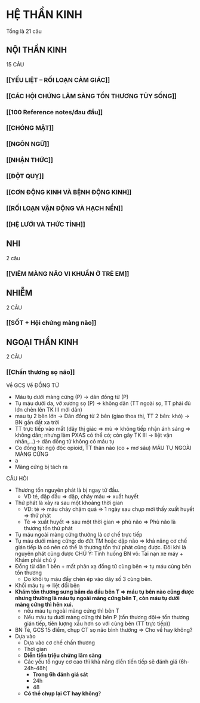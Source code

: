 # HỆ THẦN KINH
Tổng là 21 câu
## NỘI THẦN KINH
15 CÂU
### [[YẾU LIỆT – RỐI LOẠN CẢM GIÁC]]
### [[CÁC HỘI CHỨNG LÂM SÀNG TỔN THƯƠNG TỦY SỐNG]]
### [[100 Reference notes/đau đầu]]
### [[CHÓNG MẶT]]
### [[NGÔN NGỮ]]
### [[NHẬN THỨC]]
### [[ĐỘT QUỴ]]
### [[CƠN ĐỘNG KINH VÀ BỆNH ĐỘNG KINH]]
### [[RỐI LOẠN VẬN ĐỘNG VÀ HẠCH NỀN]]
### [[HỆ LƯỚI VÀ THỨC TỈNH]]


## NHI
2 câu
### [[VIÊM MÀNG NÃO VI KHUẨN Ở TRẺ EM]]

## NHIỄM
2 CÂU
### [[SỐT + Hội chứng màng não]]

## NGOẠI THẦN KINH
2 CÂU
### [[Chấn thương sọ não]]
Về GCS
Về ĐỒNG TỬ
- Máu tụ dưới màng cứng (P) -> dãn đồng tử (P)
- Tụ máu dưới da, vỡ xương sọ (P) -> không dãn (TT ngoài sọ, TT phải đủ lớn chèn lên TK III mới dãn)
- mau tụ 2 bên lớn -> Dãn đồng tử 2 bên (giao thoa thị, TT 2 bên: khó) -> BN gần đất xa trời
- TT trực tiếp vào mắt (dây thị giác => mù => không tiếp nhận ánh sáng => không dãn; nhưng làm PXAS có thể có; còn gây TK III -> liệt vận nhãn,…)-> dãn đồng tử không có máu tụ
- Co đồng tử: ngộ độc opioid, TT thân não (co + mơ sâu)
MÁU TỤ NGOÀI MÀNG CỨNG
- a
- Màng cứng bị tách ra 





CÂU HỎI
- Thương tổn nguyên phát là bị ngay từ đầu.  
	- VD té, đập đầu => dập, chảy máu => xuất huyết
- Thứ phát là xảy ra sau một khoảng thời gian  
	- VD: té => máu chảy chậm quá => 1 ngày sau chụp mới thấy xuất huyết => thứ phát  
	- Té => xuất huyết => sau một thời gian => phù não => Phù não là thương tổn thứ phát
- Tụ máu ngoài màng cứng thường là cơ chế trực tiếp
- Tụ máu dưới màng cứng: do đứt TM hoặc dập não => khả năng cơ chế gián tiếp là có nên có thể là thương tổn thứ phát cũng được. Đôi khi là nguyên phát cũng được
CHÚ Ý:
Tình huống BN vô: Tai nạn xe máy + Khám phải chú ý
- Đồng từ dãn 1 bên + mất phản xạ đồng tử cùng bên => tụ máu cùng bên tổn thương
	- Do khối tụ máu đẩy chèn ép vào dây số 3 cùng bên.
- Khối máu tụ => liệt đối bên
- **Khám tổn thương sưng bầm da đầu bên T => máu tụ bên nào cũng được nhưng thường là máu tụ ngoài màng cứng bên T, còn máu tụ dưới màng cứng thì hên xui.**  
	- nếu máu tụ ngoài màng cứng thì bên T
	- Nếu máu tụ dưới màng cứng thì bên P (tổn thương dội=> tổn thương gián tiếp, tiên lượng xấu hơn so với cùng bên (TT trực tiếp))
- BN Té, GCS 15 điểm, chụp CT sọ não bình thường => Cho về hay không?  
- Dựa vào
	- Dựa vào cơ chế chấn thương
	- Thời gian
	- **Diễn tiến triệu chứng lâm sàng**
	- Các yếu tố nguy cơ cao thì khả năng diễn tiến tiếp sẽ đánh giá (6h-24h-48h)
		- **Trong 6h đánh giá sát**
		- 24h
		- 48
	- **Có thể chụp lại CT hay không**?